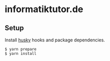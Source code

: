 # informatiktutor.de

## Setup

Install [husky](https://www.npmjs.com/package/husky) hooks and package dependencies.

```
$ yarn prepare
$ yarn install
```

